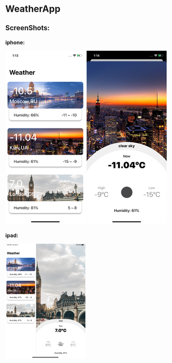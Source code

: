 # WeatherApp

## ScreenShots:

### iphone:
<img src="images/weatherTableScreenShot.png" width=250 >      <img src="images/detailsScreenShot.png" width=250 >

### ipad:
<img src="images/ipadScreenShot.png" width=250 > 
